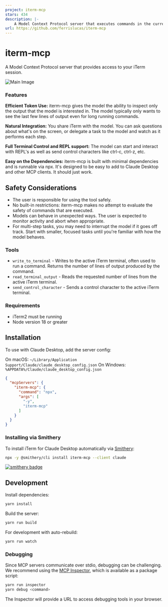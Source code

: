 ```yaml
---
project: iterm-mcp
stars: 434
description: |-
    A Model Context Protocol server that executes commands in the current iTerm session - useful for REPL and CLI assistance
url: https://github.com/ferrislucas/iterm-mcp
---
```


# iterm-mcp 
A Model Context Protocol server that provides access to your iTerm session.

![Main Image](.github/images/demo.gif)

### Features

**Efficient Token Use:** iterm-mcp gives the model the ability to inspect only the output that the model is interested in. The model typically only wants to see the last few lines of output even for long running commands. 

**Natural Integration:** You share iTerm with the model. You can ask questions about what's on the screen, or delegate a task to the model and watch as it performs each step.

**Full Terminal Control and REPL support:** The model can start and interact with REPL's as well as send control characters like ctrl-c, ctrl-z, etc.

**Easy on the Dependencies:** iterm-mcp is built with minimal dependencies and is runnable via npx. It's designed to be easy to add to Claude Desktop and other MCP clients. It should just work.


## Safety Considerations

* The user is responsible for using the tool safely.
* No built-in restrictions: iterm-mcp makes no attempt to evaluate the safety of commands that are executed.
* Models can behave in unexpected ways. The user is expected to monitor activity and abort when appropriate.
* For multi-step tasks, you may need to interrupt the model if it goes off track. Start with smaller, focused tasks until you're familiar with how the model behaves. 

### Tools
- `write_to_terminal` - Writes to the active iTerm terminal, often used to run a command. Returns the number of lines of output produced by the command.
- `read_terminal_output` - Reads the requested number of lines from the active iTerm terminal.
- `send_control_character` - Sends a control character to the active iTerm terminal.

### Requirements

* iTerm2 must be running
* Node version 18 or greater


## Installation

To use with Claude Desktop, add the server config:

On macOS: `~/Library/Application Support/Claude/claude_desktop_config.json`
On Windows: `%APPDATA%/Claude/claude_desktop_config.json`

```json
{
  "mcpServers": {
    "iterm-mcp": {
      "command": "npx",
      "args": [
        "-y",
        "iterm-mcp"
      ]
    }
  }
}
```

### Installing via Smithery

To install iTerm for Claude Desktop automatically via [Smithery](https://smithery.ai/server/iterm-mcp):

```bash
npx -y @smithery/cli install iterm-mcp --client claude
```
[![smithery badge](https://smithery.ai/badge/iterm-mcp)](https://smithery.ai/server/iterm-mcp)

## Development

Install dependencies:
```bash
yarn install
```

Build the server:
```bash
yarn run build
```

For development with auto-rebuild:
```bash
yarn run watch
```

### Debugging

Since MCP servers communicate over stdio, debugging can be challenging. We recommend using the [MCP Inspector](https://github.com/modelcontextprotocol/inspector), which is available as a package script:

```bash
yarn run inspector
yarn debug <command>
```

The Inspector will provide a URL to access debugging tools in your browser.

